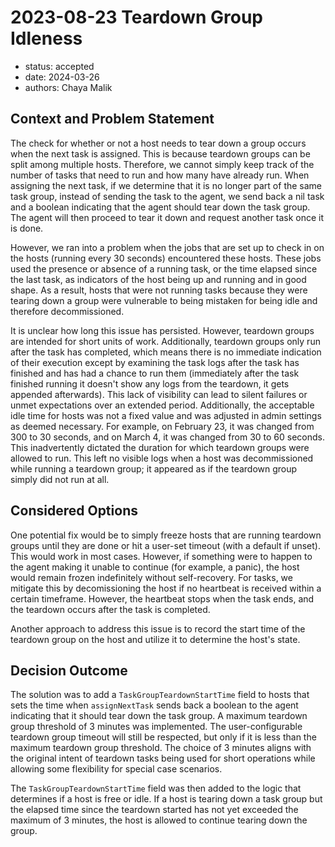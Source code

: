# 2023-08-23 Teardown Group Idleness

- status: accepted
- date: 2024-03-26
- authors: Chaya Malik

## Context and Problem Statement

The check for whether or not a host needs to tear down a group occurs when the next task is assigned. This is because teardown groups can be split among multiple hosts. Therefore, we cannot simply keep track of the number of tasks that need to run and how many have already run. When assigning the next task, if we determine that it is no longer part of the same task group, instead of sending the task to the agent, we send back a nil task and a boolean indicating that the agent should tear down the task group. The agent will then proceed to tear it down and request another task once it is done.

However, we ran into a problem when the jobs that are set up to check in on the hosts (running every 30 seconds) encountered these hosts. These jobs used the presence or absence of a running task, or the time elapsed since the last task, as indicators of the host being up and running and in good shape. As a result, hosts that were not running tasks because they were tearing down a group were vulnerable to being mistaken for being idle and therefore decommissioned.

It is unclear how long this issue has persisted. However, teardown groups are intended for short units of work. Additionally, teardown groups only run after the task has completed, which means there is no immediate indication of their execution except by examining the task logs after the task has finished and has had a chance to run them (immediately after the task finished running it doesn't show any logs from the teardown, it gets appended afterwards). This lack of visibility can lead to silent failures or unmet expectations over an extended period. Additionally, the acceptable idle time for hosts was not a fixed value and was adjusted in admin settings as deemed necessary. For example, on February 23, it was changed from 300 to 30 seconds, and on March 4, it was changed from 30 to 60 seconds. This inadvertently dictated the duration for which teardown groups were allowed to run. This left no visible logs when a host was decommissioned while running a teardown group; it appeared as if the teardown group simply did not run at all.

## Considered Options

One potential fix would be to simply freeze hosts that are running teardown groups until they are done or hit a user-set timeout (with a default if unset). This would work in most cases. However, if something were to happen to the agent making it unable to continue (for example, a panic), the host would remain frozen indefinitely without self-recovery. For tasks, we mitigate this by decomissioning the host if no heartbeat is received within a certain timeframe. However, the heartbeat stops when the task ends, and the teardown occurs after the task is completed.

Another approach to address this issue is to record the start time of the teardown group on the host and utilize it to determine the host's state.

## Decision Outcome

The solution was to add a `TaskGroupTeardownStartTime` field to hosts that sets the time when `assignNextTask` sends back a boolean to the agent indicating that it should tear down the task group. A maximum teardown group threshold of 3 minutes was implemented. The user-configurable teardown group timeout will still be respected, but only if it is less than the maximum teardown group threshold. The choice of 3 minutes aligns with the original intent of teardown tasks being used for short operations while allowing some flexibility for special case scenarios.

The `TaskGroupTeardownStartTime` field was then added to the logic that determines if a host is free or idle. If a host is tearing down a task group but the elapsed time since the teardown started has not yet exceeded the maximum of 3 minutes, the host is allowed to continue tearing down the group.
